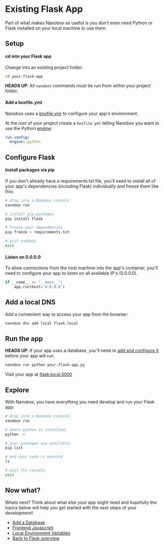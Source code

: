 # Existing Flask App
Part of what makes Nanobox so useful is you don't even need Python or Flask installed on your local machine to use them.

## Setup

#### cd into your Flask app
Change into an existing project folder:

```bash
cd your-flask-app
```

**HEADS UP**: All `nanobox` commands *must* be run from within your project folder.

#### Add a boxfile.yml
Nanobox uses a <a href="https://docs.nanobox.io/boxfile/" target="\_blank">boxfile.yml</a> to configure your app's environment.

At the root of your project create a `boxfile.yml` telling Nanobox you want to use the Python <a href="https://docs.nanobox.io/engines/" target="\_blank">engine</a>:

```yaml
run.config:
  engine: python
```

## Configure Flask

#### Install packages via pip
If you don't already have a requirements.txt file, you'll need to install all of your app's dependencies (including Flask) individually and freeze them like this:

```bash
# drop into a Nanobox console
nanobox run

# install pip packages
pip install Flask

# freeze your dependencies
pip freeze > requirements.txt

# exit nanobox
exit
```

#### Listen on 0.0.0.0
To allow connections from the host machine into the app's container, you'll need to configure your app to listen on all available IP's (0.0.0.0).

```python
if __name__ == "__main__":
    app.run(host='0.0.0.0')
```

## Add a local DNS
Add a convenient way to access your app from the browser:

```bash
nanobox dns add local flask.local
```

## Run the app
**HEADS UP**: If your app uses a database, you'll need to [add and configure it](/python/flask/add-a-database) before your app will run.

```bash
nanobox run python your-flask-app.py
```

Visit your app at <a href="http://flask.local:5000" target="\_blank">flask.local:5000</a>

## Explore
With Nanobox, you have everything you need develop and run your Flask app:

```bash
# drop into a Nanobox console
nanobox run

# where python is installed,
python -v

# your packages are available,
pip list

# and your code is mounted
ls

# exit the console
exit
```

## Now what?
Whats next? Think about what else your app might need and hopefully the topics below will help you get started with the next steps of your development!

* [Add a Database](/python/flask/add-a-database)
* [Frontend Javascript](/python/flask/frontend-javascript)
* [Local Environment Variables](/python/flask/local-evars)
* [Back to Flask overview](/python/flask)
